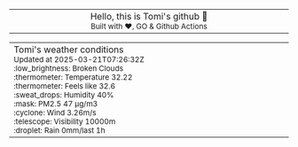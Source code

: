
<div align="center">
<table>
<tbody>
<td align="center">
<img width="2000" height="0"><br>
Hello, this is Tomi's github 👋<br>
<sup>Built with ❤️, GO & Github Actions</sup><br>
<img width="2000" height="0">
</td>
</tbody>
</table>
</div>
<table>
<tbody>
<td align="left">
<img width="2000" height="0"><br>
Tomi's weather conditions<br>
<sup>Updated at 2025-03-21T07:26:32Z</sup><br>
<sup>:low_brightness: Broken Clouds</sup><br>
<sup>:thermometer: Temperature 32.22 </sup><br>
<sup>:thermometer: Feels like 32.6</sup><br>
<sup>:sweat_drops: Humidity 40%</sup><br>
<sup>:mask: PM2.5 47 μg/m3</sup><br>
<sup>:cyclone: Wind 3.26m/s </sup><br>
<sup>:telescope: Visibility 10000m </sup><br>
<sup>:droplet: Rain 0mm/last 1h </sup><br>
<img width="2000" height="0">
</td>
<td align="left">
<img width="2000" height="0"><br>
<br>
<img width="2000" height="0">
</td>
</tbody>
</table>
</div>
    